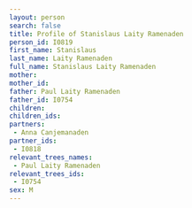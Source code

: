 ```yaml
---
layout: person
search: false
title: Profile of Stanislaus Laity Ramenaden
person_id: I0819
first_name: Stanislaus
last_name: Laity Ramenaden
full_name: Stanislaus Laity Ramenaden
mother: 
mother_id: 
father: Paul Laity Ramenaden
father_id: I0754
children:
children_ids:
partners:
 - Anna Canjemanaden
partner_ids:
 - I0818
relevant_trees_names:
 - Paul Laity Ramenaden
relevant_trees_ids:
 - I0754
sex: M
---
```


